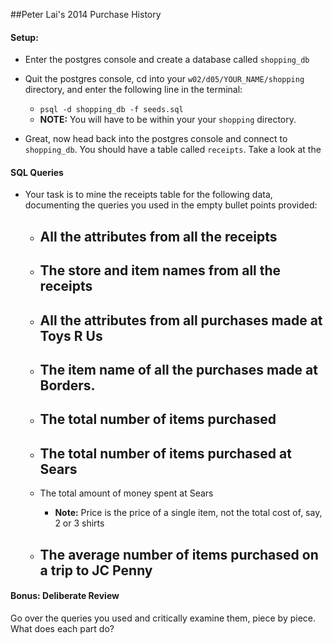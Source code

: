 ##Peter Lai's 2014 Purchase History

#### Setup:

- Enter the postgres console and create a database called `shopping_db`
- Quit the postgres console, cd into your `w02/d05/YOUR_NAME/shopping` directory, and enter the following line in the terminal:
  - `psql -d shopping_db -f seeds.sql`
  - __NOTE:__ You will have to be within your your `shopping` directory.

- Great, now head back into the postgres console and connect to `shopping_db`. You should have a table called `receipts`. Take a look at the 

#### SQL Queries
- Your task is to mine the receipts table for the following data, documenting the queries you used in the empty bullet points provided:
    - All the attributes from all the receipts
      - 

    - The store and item names from all the receipts
      - 

    - All the attributes from all purchases made at Toys R Us
      - 

    - The item name of all the purchases made at Borders.
      - 

    - The total number of items purchased
      - 

    - The total number of items purchased at Sears
      - 

    - The total amount of money spent at Sears
      - __Note:__ Price is the price of a single item, not the total cost of, say, 2 or 3 shirts

    - The average number of items purchased on a trip to JC Penny
      - 

#### Bonus: Deliberate Review

Go over the queries you used and critically examine them, piece by piece. What does each part do?


    

